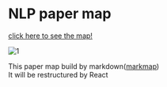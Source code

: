# NLP paper map

[click here to see the map!](https://guileless-pothos-3222c5.netlify.app/)

![1](https://github.com/augustinLib/NLP-Paper-Map/assets/74291999/b8193b8d-68c3-4b10-812b-535e5761527e)

This paper map build by markdown([markmap](https://markmap.js.org/))  
It will be restructured by React
